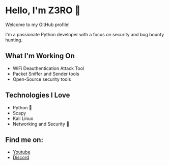 # Hello, I'm Z3RO 👋

Welcome to my GitHub profile!

I'm a passionate Python developer with a focus on security and bug bounty hunting.

## What I'm Working On

- WiFi Deauthentication Attack Tool
- Packet Sniffer and Sender tools
- Open-Source security tools

## Technologies I Love

- Python 🐍
- Scapy
- Kali Linux
- Networking and Security 🔐

## Find me on:
- [Youtube]([https://twitter.com/your-twitter](https://www.youtube.com/@Z3RO_HUNTS))
- [Discord](oy.sugarhill)
